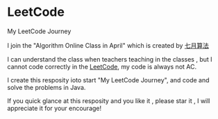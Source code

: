 # LeetCode
My LeetCode Journey

I join the "Algorithm Online Class in April" which is created by [七月算法](http://julyedu.com/)

I can understand the class when teachers teaching in the classes , but I cannot code correctly in the [LeetCode](https://leetcode.com/), my code is always not AC.

I create this resposity ioto start "My LeetCode Journey", and code and solve the problems in Java.

If you quick glance at this resposity and you like it , please star it , I will appreciate it for your encourage!
